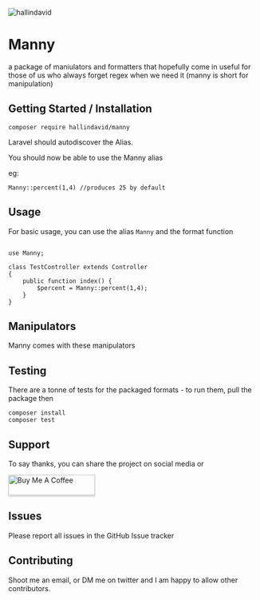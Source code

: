 ![hallindavid](https://circleci.com/gh/hallindavid/manny.svg?style=svg)

# Manny

a package of maniulators and formatters that hopefully come in useful for those of us who always forget regex when we need it (manny is short for manipulation)

## Getting Started / Installation

```
composer require hallindavid/manny
```

Laravel should autodiscover the Alias.

You should now be able to use the Manny alias

eg:
```
Manny::percent(1,4) //produces 25 by default
```


## Usage

For basic usage, you can use the alias `Manny` and the format function
```

use Manny;

class TestController extends Controller
{
    public function index() {
        $percent = Manny::percent(1,4);
    }
}
```

## Manipulators

Manny comes with these manipulators



## Testing
There are a tonne of tests for the packaged formats - to run them, pull the package then
```
composer install
composer test
```

## Support
To say thanks, you can share the project on social media or <br />

<a href="https://www.buymeacoffee.com/tDbQ4kg" target="_blank"><img src="https://www.buymeacoffee.com/assets/img/custom_images/orange_img.png" alt="Buy Me A Coffee" style="height: 41px !important;width: 174px !important;box-shadow: 0px 3px 2px 0px rgba(190, 190, 190, 0.5) !important;-webkit-box-shadow: 0px 3px 2px 0px rgba(190, 190, 190, 0.5) !important;" ></a>



## Issues
Please report all issues in the GitHub Issue tracker


## Contributing
Shoot me an email, or DM me on twitter and I am happy to allow other contributors.
